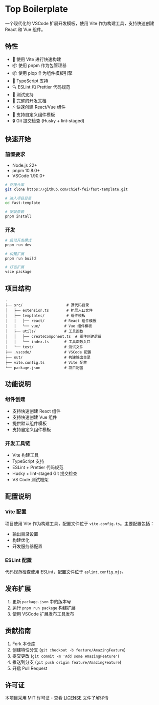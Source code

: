 # Top Boilerplate

一个现代化的 VSCode 扩展开发模板，使用 Vite 作为构建工具，支持快速创建 React 和 Vue 组件。

## 特性

- 🚀 使用 Vite 进行快速构建
- 📦 使用 pnpm 作为包管理器
- 📦 使用 plop 作为组件模板引擎
- 🎯 TypeScript 支持
- 🔍 ESLint 和 Prettier 代码规范
- 🧪 测试支持
- 📝 完整的开发文档
- ⚡ 快速创建 React/Vue 组件
- 🎨 支持自定义组件模板
- 🔒 Git 提交检查 (Husky + lint-staged)

## 快速开始

### 前置要求

- Node.js 22+
- pnpm 10.8.0+
- VSCode 1.90.0+

```bash
# 克隆仓库
git clone https://github.com/chief-fei/fast-template.git

# 进入项目目录
cd fast-template

# 安装依赖
pnpm install
```

### 开发

```bash
# 启动开发模式
pnpm run dev

# 构建扩展
pnpm run build

# 打包扩展
vsce package
```

## 项目结构

```
.
├── src/                    # 源代码目录
│   ├── extension.ts        # 扩展入口文件
│   ├── templates/          # 组件模板
│   │   ├── react/         # React 组件模板
│   │   └── vue/           # Vue 组件模板
│   ├── utils/             # 工具函数
│   │   ├── createComponent.ts  # 组件创建逻辑
│   │   └── index.ts       # 工具函数入口
│   └── test/              # 测试文件
├── .vscode/               # VSCode 配置
├── out/                   # 构建输出目录
├── vite.config.ts         # Vite 配置
└── package.json           # 项目配置
```

## 功能说明

### 组件创建

- 支持快速创建 React 组件
- 支持快速创建 Vue 组件
- 提供默认组件模板
- 支持自定义组件模板

### 开发工具链

- Vite 构建工具
- TypeScript 支持
- ESLint + Prettier 代码规范
- Husky + lint-staged Git 提交检查
- VS Code 测试框架

## 配置说明

### Vite 配置

项目使用 Vite 作为构建工具，配置文件位于 `vite.config.ts`。主要配置包括：

- 输出目录设置
- 构建优化
- 开发服务器配置

### ESLint 配置

代码规范检查使用 ESLint，配置文件位于 `eslint.config.mjs`。

## 发布扩展

1. 更新 `package.json` 中的版本号
2. 运行 `pnpm run package` 构建扩展
3. 使用 VSCode 扩展发布工具发布

## 贡献指南

1. Fork 本仓库
2. 创建特性分支 (`git checkout -b feature/AmazingFeature`)
3. 提交更改 (`git commit -m 'Add some AmazingFeature'`)
4. 推送到分支 (`git push origin feature/AmazingFeature`)
5. 开启 Pull Request

## 许可证

本项目采用 MIT 许可证 - 查看 [LICENSE](LICENSE) 文件了解详情

